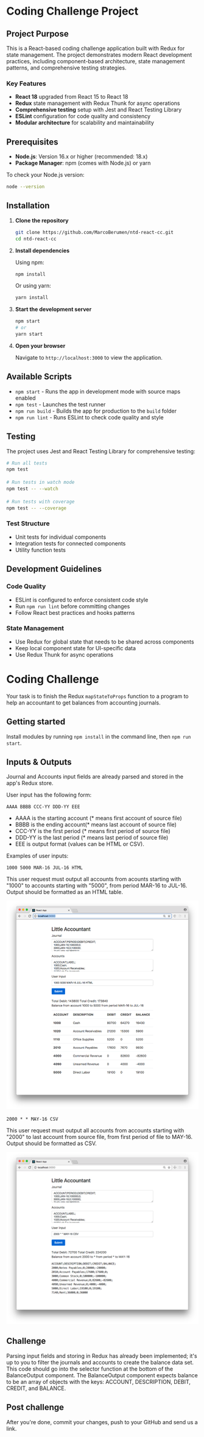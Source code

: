 # Coding Challenge Project

## Project Purpose

This is a React-based coding challenge application built with Redux for state management. The project demonstrates modern React development practices, including component-based architecture, state management patterns, and comprehensive testing strategies.

### Key Features

- **React 18** upgraded from React 15 to React 18
- **Redux** state management with Redux Thunk for async operations
- **Comprehensive testing** setup with Jest and React Testing Library
- **ESLint** configuration for code quality and consistency
- **Modular architecture** for scalability and maintainability

## Prerequisites

- **Node.js**: Version 16.x or higher (recommended: 18.x)
- **Package Manager**: npm (comes with Node.js) or yarn

To check your Node.js version:
```bash
node --version
```

## Installation

1. **Clone the repository**
   ```bash
   git clone https://github.com/MarcoBerumen/ntd-react-cc.git
   cd ntd-react-cc
   ```

2. **Install dependencies**
   
   Using npm:
   ```bash
   npm install
   ```
   
   Or using yarn:
   ```bash
   yarn install
   ```

3. **Start the development server**
   ```bash
   npm start
   # or
   yarn start
   ```

4. **Open your browser**
   
   Navigate to `http://localhost:3000` to view the application.

## Available Scripts

- `npm start` - Runs the app in development mode with source maps enabled
- `npm test` - Launches the test runner
- `npm run build` - Builds the app for production to the `build` folder
- `npm run lint` - Runs ESLint to check code quality and style

## Testing

The project uses Jest and React Testing Library for comprehensive testing:

```bash
# Run all tests
npm test

# Run tests in watch mode
npm test -- --watch

# Run tests with coverage
npm test -- --coverage
```

### Test Structure
- Unit tests for individual components
- Integration tests for connected components
- Utility function tests

## Development Guidelines

### Code Quality
- ESLint is configured to enforce consistent code style
- Run `npm run lint` before committing changes
- Follow React best practices and hooks patterns

### State Management
- Use Redux for global state that needs to be shared across components
- Keep local component state for UI-specific data
- Use Redux Thunk for async operations


# Coding Challenge

Your task is to finish the Redux `mapStateToProps` function to a program to help an accountant to get balances from accounting journals.

## Getting started

Install modules by running `npm install` in the command line, then `npm run start`.

## Inputs & Outputs

Journal and Accounts input fields are already parsed and stored in the app's
Redux store.

User input has the following form:

    AAAA BBBB CCC-YY DDD-YY EEE

- AAAA is the starting account (* means first account of source file)
- BBBB is the ending account(* means last account of source file)
- CCC-YY is the first period (* means first period of source file)
- DDD-YY is the last period (* means last period of source file)
- EEE is output format (values can be HTML or CSV).

Examples of user inputs:

    1000 5000 MAR-16 JUL-16 HTML

This user request must output all accounts from acounts starting with "1000" to accounts starting with "5000", from period MAR-16 to JUL-16. Output should be formatted as an HTML table.

![1000 5000 MAR-16 JUL-16 HTML](/example-1.png)

    2000 * * MAY-16 CSV

This user request must output all accounts from accounts starting with "2000" to last account from source file, from first period of file to MAY-16. Output should be formatted as CSV.

![2000 * * MAY-16 CSV](/example-2.png)

## Challenge

Parsing input fields and storing in Redux has already been implemented; it's up to you to filter the journals and accounts to create the balance data set. This code should go into the selector function at the bottom of the BalanceOutput component. The BalanceOutput component expects balance to be an array of objects with the keys: ACCOUNT, DESCRIPTION, DEBIT, CREDIT, and BALANCE.

## Post challenge

After you're done, commit your changes, push to your GitHub and send us a link.


<!-- *************** *************** REACT CODE CHALLENGE*************** ***************
 Thank you for your submission! To help you achieve a 100% on this challenge, here are some detailed suggestions across each area of the evaluation: ⸻ 
 
 -1. Visual Fidelity • Make sure the user interface matches the provided screenshots or design exactly. • Pay attention to spacing between elements, font sizes, text alignment, and padding. • If you’re using plain CSS, consider using a utility-first CSS framework like Tailwind to enforce consistent spacing and styling. • Verify that headings, labels, and content areas are visually aligned and proportioned like the examples. ⸻ 
 
 -2. Responsiveness • Ensure your UI adjusts gracefully across all screen sizes, especially mobile and tablet. • Use media queries to modify layouts (e.g., stack form and output sections vertically on small screens). • Use CSS Flexbox or Grid to ensure content can adapt and doesn’t overflow or break on smaller devices. • Test with browser resizing and dev tools (e.g., Chrome’s device simulator). ⸻ 
 
 -3. Accessibility & Usability • Use semantic HTML elements like <form>, <label>, <fieldset>, <main>, etc. • Link <label> elements with their corresponding <input> fields using the htmlFor attribute. • Make all interactive elements (inputs, buttons) accessible using only the keyboard (Tab, Enter). • Add ARIA roles and aria-labels where applicable to help screen readers understand the layout. • Ensure color contrast is sufficient for readability. ⸻ 
 
 -4. Core Feature Completion • Confirm the app can interpret all valid formats of the input string as defined in the prompt. • Validate corner cases such as using * for first/last period or account. • Handle ranges of accounts and periods correctly and ensure output formatting is accurate for both HTML and CSV. • If time allows, add sample outputs for each case to validate the results. ⸻ 
 
 5. State Management • You’re using Redux, which is great. Ensure all input processing and balance calculations are managed via Redux actions and reducers. • Keep Redux state cleanly organized and avoid placing state logic inside components. • Consider using selectors for derived data (e.g., filtered accounts), which helps separate logic from rendering. ⸻ 
 
 6. Data Flow & Interactivity • Ensure each input change correctly updates state and the output responds immediately. • Display meaningful loading or processing indicators if the computation is heavy. • Disable the submit button until the input is valid to avoid unnecessary processing. ⸻ 
 
 7. Component Design & Reusability • Break down components into smaller units with a single responsibility (e.g., a separate OutputTable or ErrorDisplay). • Avoid mixing display logic with input parsing or data transformation inside components. • Move repeated or shared logic into helper functions or utility modules. ⸻ 
 
 -8. Code Style & Consistency • Use a linter like ESLint and a formatter like Prettier to maintain consistent code style. • Stick to consistent naming patterns (camelCase for variables, PascalCase for components). • Remove unused code or commented-out blocks. • Keep files short and well-organized. ⸻ 
 
 -9. Test Coverage & Quality • Add unit tests using Jest and React Testing Library. • Write tests for at least: • Rendering of main components with different props. • Input parsing logic with various formats. • Redux reducer logic and actions. • Include edge case tests (e.g., missing input fields, malformed input). ⸻ 
 
 -10. Error Handling • Add validation for user input to catch invalid formats or logical issues (e.g., end date before start date). • Show clear, user-friendly error messages when input is incorrect or incomplete. • Reset or clear output and errors appropriately between submissions. ⸻ 
 
 -11. README & Setup • Expand the README to include: • Project purpose and feature summary. • Installation steps (what version of Node, if Yarn or NPM should be used). • A short explanation of the project structure. • Screenshots or sample inputs/outputs. • Known limitations or future improvements. ⸻ 
 
 -12. Modularity & Maintainability • Create a clear folder structure like: src/ components/ redux/ actions/ reducers/ selectors.js utils/ App.js • Move any parsing or formatting logic to utility files (utils.js) so components stay clean. • Add inline comments explaining key logic, especially around how the input string is parsed and how the filtering works. 
 
 Following these steps will make your app more robust, scalable, and aligned with professional best practices. Great job so far—you’re close to a polished, production-ready solution! -->